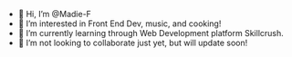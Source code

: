 - 👋 Hi, I’m @Madie-F
- 👀 I’m interested in Front End Dev, music, and cooking!
- 🌱 I’m currently learning through Web Development platform Skillcrush.
- 💞️ I’m not looking to collaborate just yet, but will update soon!

<!---
Madie-F/Madie-F is a ✨ special ✨ repository because its `README.md` (this file) appears on your GitHub profile.
You can click the Preview link to take a look at your changes.
--->
